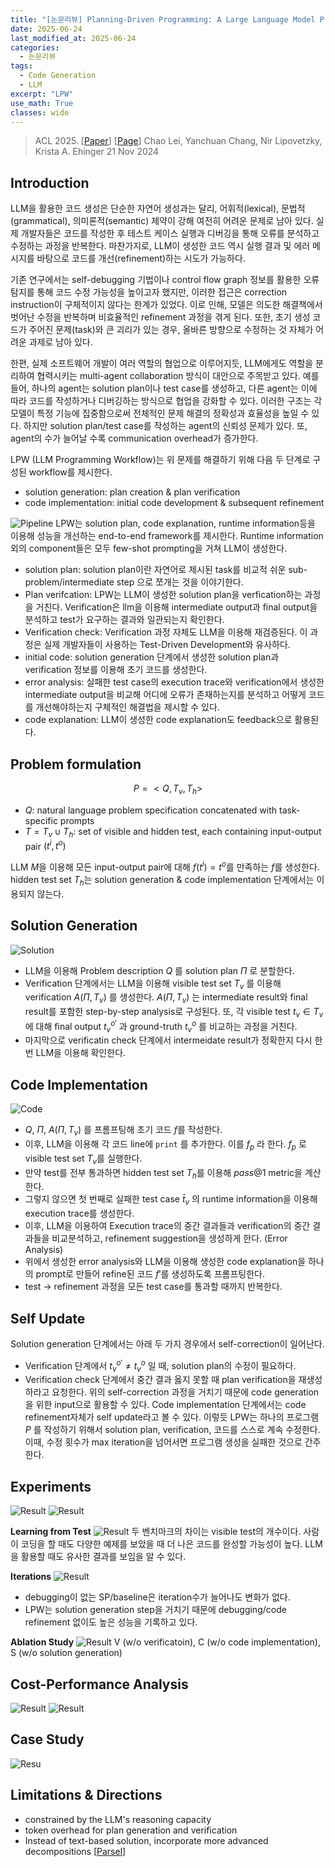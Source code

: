 ```yaml
---
title: "[논문리뷰] Planning-Driven Programming: A Large Language Model Programming Workflow"
date: 2025-06-24
last_modified_at: 2025-06-24
categories:
  - 논문리뷰
tags:
  - Code Generation
  - LLM
excerpt: "LPW"
use_math: True
classes: wide
---
```

> ACL 2025. [[Paper](https://arxiv.org/abs/2411.14503)] 
> [[Page](https://github.com/you68681/lpw)]
> Chao Lei, Yanchuan Chang, Nir Lipovetzky, Krista A. Ehinger
> 21 Nov 2024

## Introduction
LLM을 활용한 코드 생성은 단순한 자연어 생성과는 달리, 어휘적(lexical), 문법적(grammatical), 의미론적(semantic) 제약이 강해 여전히 어려운 문제로 남아 있다. 실제 개발자들은 코드를 작성한 후 테스트 케이스 실행과 디버깅을 통해 오류를 분석하고 수정하는 과정을 반복한다. 마찬가지로, LLM이 생성한 코드 역시 실행 결과 및 에러 메시지를 바탕으로 코드를 개선(refinement)하는 시도가 가능하다.

기존 연구에서는 self-debugging 기법이나 control flow graph 정보를 활용한 오류 탐지를 통해 코드 수정 가능성을 높이고자 했지만, 이러한 접근은 correction instruction이 구체적이지 않다는 한계가 있었다. 이로 인해, 모델은 의도한 해결책에서 벗어난 수정을 반복하며 비효율적인 refinement 과정을 겪게 된다. 또한, 초기 생성 코드가 주어진 문제(task)와 큰 괴리가 있는 경우, 올바른 방향으로 수정하는 것 자체가 어려운 과제로 남아 있다.

한편, 실제 소프트웨어 개발이 여러 역할의 협업으로 이루어지듯, LLM에게도 역할을 분리하여 협력시키는 multi-agent collaboration 방식이 대안으로 주목받고 있다. 예를 들어, 하나의 agent는 solution plan이나 test case를 생성하고, 다른 agent는 이에 따라 코드를 작성하거나 디버깅하는 방식으로 협업을 강화할 수 있다. 이러한 구조는 각 모델이 특정 기능에 집중함으로써 전체적인 문제 해결의 정확성과 효율성을 높일 수 있다. 하지만 solution plan/test case를 작성하는 agent의 신뢰성 문제가 있다. 또, agent의 수가 늘어날 수록 communication overhead가 증가한다.

LPW (LLM Programming Workflow)는 위 문제를 해결하기 위해 다음 두 단계로 구성된 workflow를 제시한다.
- solution generation: plan creation & plan verification
- code implementation: initial code development & subsequent refinement
  
![Pipeline](/assets/img/LPW/pipeline.webp)
LPW는 solution plan, code explanation, runtime information등을 이용해 성능을 개선하는 end-to-end framework를 제시한다. Runtime information 외의 component들은 모두 few-shot prompting을 거쳐 LLM이 생성한다.

- solution plan: solution plan이란 자연어로 제시된 task를 비교적 쉬운 sub-problem/intermediate step 으로 쪼개는 것을 이야기한다. 
- Plan verifcation: LPW는 LLM이 생성한 solution plan을 verfication하는 과정을 거친다. Verification은 llm을 이용해 intermediate output과 final output을 분석하고 test가 요구하는 결과와 일관되는지 확인한다. 
- Verification check: Verification 과정 자체도 LLM을 이용해 재검증된다. 이 과정은 실제 개발자들이 사용하는 Test-Driven Development와 유사하다.
- initial code: solution generation 단계에서 생성한 solution plan과 verification 정보를 이용해 초기 코드를 생성한다. 
- error analysis: 실패한 test case의 execution trace와 verification에서 생성한 intermediate output을 비교해 어디에 오류가 존재하는지를 분석하고 어떻게 코드를 개선해야하는지 구체적인 해결법을 제시할 수 있다.
- code explanation: LLM이 생성한 code explanation도 feedback으로 활용된다.

## Problem formulation

$$ P=<Q, T_v, T_h> $$

- $Q$: natural language problem specification concatenated with task-specific prompts
- $T=T_v\cup T_h$: set of visible and hidden test, each containing input-output pair $(t^i, t^o)$
 
LLM $M$을 이용해 모든 input-output pair에 대해 $f(t^i)=t^o$를 만족하는 $f$를 생성한다. hidden test set $T_h$는 solution generation & code implementation 단계에서는 이용되지 않는다.

## Solution Generation
![Solution](/assets/img/LPW/solution.webp)
- LLM을 이용해 Problem description $Q$ 를 solution plan $\Pi$ 로 분할한다.
- Verification 단계에서는 LLM을 이용해 visible test set $T_v$ 를 이용해 verification $A(\Pi, T_v)$ 를 생성한다. $A(\Pi, T_v)$ 는 intermediate result와 final result를 포함한 step-by-step analysis로 구성된다. 또, 각 visible test $t_v\in T_v$ 에 대해 final output $t_v^{o'}$ 과 ground-truth $t_v^o$ 를 비교하는 과정을 거친다.
- 마지막으로 verificatin check 단계에서 intermeidate result가 정확한지 다시 한 번 LLM을 이용해 확인한다.

## Code Implementation
![Code](/assets/img/LPW/code.webp)
- $Q$, $\Pi$, $A(\Pi, T_v)$ 를 프롬프팅해 초기 코드 $f$를 작성한다.
- 이후, LLM을 이용해 각 코드 line에 `print` 를 추가한다. 이를 $f_p$ 라 한다. $f_p$ 로 visible test set $T_v$를 실행한다.
- 만약 test를 전부 통과하면 hidden test set $T_h$를 이용해 $pass@1$ metric을 계산한다.
- 그렇지 않으면 첫 번째로 실패한 test case $\bar{t}_v$ 의 runtime information을 이용해 execution trace를 생성한다.
- 이후, LLM을 이용하여 Execution trace의 중간 결과들과 verification의 중간 결과들을 비교분석하고, refinement suggestion을 생성하게 한다. (Error Analysis) 
- 위에서 생성한 error analysis와 LLM을 이용해 생성한 code explanation을 하나의 prompt로 만들어 refine된 코드 $f'$를 생성하도록 프롬프팅한다.
- test -> refinement 과정을 모든 test case를 통과할 때까지 반복한다.

## Self Update
Solution generation 단계에서는 아래 두 가지 경우에서 self-correction이 일어난다.
- Verification 단계에서 $t_v^{o'}\neq t_v^o$ 일 때, solution plan의 수정이 필요하다.
- Verification check 단계에서 중간 결과 옳지 못할 때 plan verification을 재생성하라고 요청한다.
위의 self-correction 과정을 거치기 때문에 code generation을 위한 input으로 활용할 수 있다. Code implementation 단계에서는 code refinement자체가 self update라고 볼 수 있다. 이렇듯 LPW는 하나의 프로그램 $P$ 를 작성하기 위해서 solution plan, verification, 코드를 스스로 계속 수정한다. 이때, 수정 횟수가 max iteration을 넘어서면 프로그램 생성을 실패한 것으로 간주한다.

## Experiments
![Result](/assets/img/LPW/result.webp)
![Result](/assets/img/LPW/result2.webp)

**Learning from Test**
![Result](/assets/img/LPW/learn.webp)
두 벤치마크의 차이는 visible test의 개수이다. 사람이 코딩을 할 때도 다양한 예제를 보았을 때 더 나은 코드를 완성할 가능성이 높다. LLM을 활용할 때도 유사한 결과를 보임을 알 수 있다.

**Iterations**
![Result](/assets/img/LPW/iteration.webp)
- debugging이 없는 SP/baseline은 iteration수가 늘어나도 변화가 없다.
- LPW는 solution generation step을 거치기 때문에 debugging/code refinement 없이도 높은 성능을 기록하고 있다. 

**Ablation Study**
![Result](/assets/img/LPW/ablation.webp)
V (w/o verificatoin), C (w/o code implementation), S (w/o solution generation)

## Cost-Performance Analysis
![Result](/assets//img/LPW/efficiency.webp)
![Result](/assets//img/LPW/efficiency2.webp)

## Case Study
![Resu](/assets//img/LPW/case.webp)

## Limitations & Directions
- constrained by the LLM's reasoning capacity
- token overhead for plan generation and verification
- Instead of text-based solution, incorporate more advanced decompositions [[Parsel](https://arxiv.org/abs/2212.10561)]

